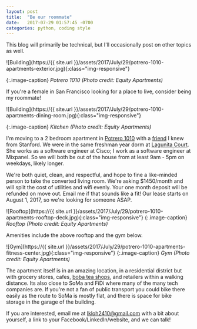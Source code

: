 ```yaml
---
layout: post
title:  "Be our roommate"
date:   2017-07-29 01:57:45 -0700
categories: python, coding style
---
```


This blog will primarily be technical, but I'll occasionally post
on other topics as well.

![Building](https://{{ site.url }}/assets/2017/July/29/potrero-1010-apartments-exterior.jpg){:class="img-responsive"}

{:.image-caption}
*Potrero 1010 (Photo credit: Equity Apartments)*

If you're a female in San Francisco looking for a place to live,
consider being my roommate!

![Building](https://{{ site.url }}/assets/2017/July/29/potrero-1010-apartments-dining-room.jpg){:class="img-responsive"}

{:.image-caption}
*Kitchen (Photo credit: Equity Apartments)*

I'm moving to a 2 bedroom apartment in [Potrero 1010](http://www.equityapartments.com/san-francisco/potrero-hill/potrero-1010-apartments) 
with a [friend](http://www.juliaguenther.co/#/) I knew from Stanford.
We were in the same freshman year dorm at 
[Lagunita Court](https://rde.stanford.edu/studenthousing/lagunita-court).
She works as a software engineer at Cisco; I work as a software engineer at Mixpanel.
So we will both be out of the house from at least 9am - 5pm on weekdays, likely longer. 

We're both quiet, clean, and respectful,
and hope to fine a like-minded person to take the converted living room.
We're asking $1450/month and will split the cost of utilities and wifi evenly.
Your one month deposit will be refunded on move out. 
Email me if that sounds like a fit! 
Our lease starts on August 1, 2017, so we're looking for someone ASAP.

![Rooftop](https://{{ site.url }}/assets/2017/July/29/potrero-1010-apartments-rooftop-deck.jpg){:class="img-responsive"}
{:.image-caption}
*Rooftop (Photo credit: Equity Apartments)*

Amenities include the above rooftop and the gym below. 

![Gym](https://{{ site.url }}/assets/2017/July/29/potrero-1010-apartments-fitness-center.jpg){:class="img-responsive"}
{:.image-caption}
*Gym (Photo credit: Equity Apartments)*

The apartment itself is in an amazing location, in a residential district 
but with grocery stores, cafes, [boba tea shops](http://www.bobaguys.com/), 
and retailers within a walking distance. 
Its also close to SoMa and FiDi where many of the many tech companies are.
If you're not a fan of public transport you could bike there easily 
as the route to SoMa is mostly flat,
and there is space for bike storage in the garage of the building. 

If you are interested, email me at <lkloh2410@gmail.com> with a bit about yourself, a link
to your Facebook/LinkedIn/website, and we can talk! 


